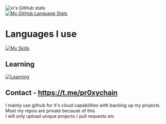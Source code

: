 ![xi's GitHub stats](https://github-readme-stats.vercel.app/api?username=pr0xychain&hide=prs,stars&show_icons=true&theme=ayu-mirage)  
[![My GitHub Language Stats](https://github-readme-stats.vercel.app/api/top-langs/?username=pr0xychain&langs_count=5&theme=ayu-mirage)]()  
# Languages I use
[![My Skills](https://skillicons.dev/icons?i=cs,py,cpp,html)](https://skillicons.dev)  
## Learning
[![Learning](https://skillicons.dev/icons?i=cpp)](https://skillicons.dev) 
## Contact - https://t.me/pr0xychain  

I mainly use github for it's cloud capabilities with backing up my projects.  
Most my repos are private because of this  
I will only upload unique projects / pull requests etc 
